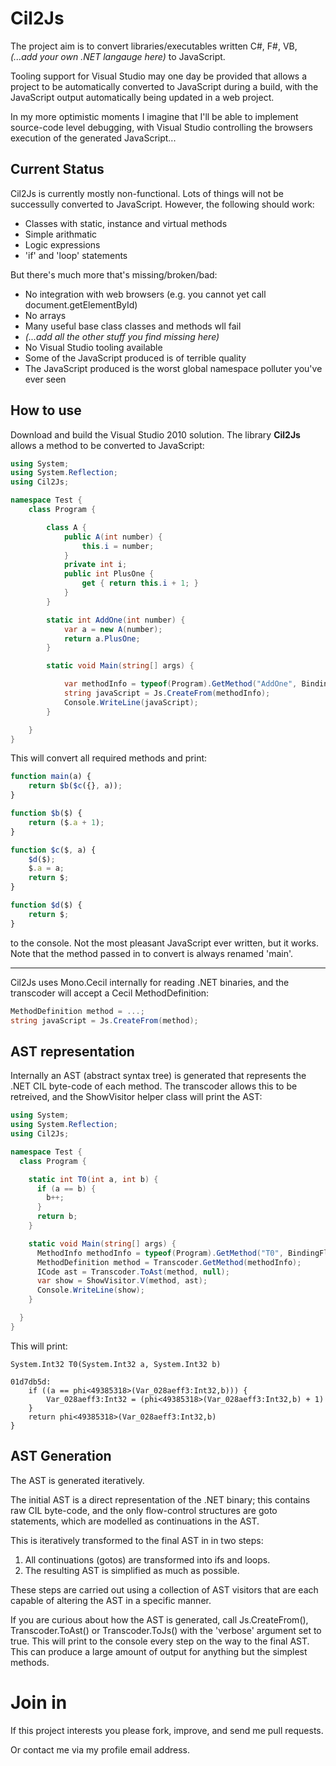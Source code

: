 Cil2Js
======

The project aim is to convert libraries/executables written C#, F#, VB, *(...add your own .NET langauge here)*
to JavaScript.

Tooling support for Visual Studio may one day be provided that allows a project to be automatically converted to JavaScript
during a build, with the JavaScript output automatically being updated in a web project.

In my more optimistic moments I imagine that I'll be able to implement source-code level debugging,
with Visual Studio controlling the browsers execution of the generated JavaScript...

Current Status
--------------

Cil2Js is currently mostly non-functional. Lots of things will not be successully converted to JavaScript.
However, the following should work:

- Classes with static, instance and virtual methods
- Simple arithmatic
- Logic expressions
- 'if' and 'loop' statements

But there's much more that's missing/broken/bad:

- No integration with web browsers (e.g. you cannot yet call document.getElementById)
- No arrays
- Many useful base class classes and methods wll fail
- *(...add all the other stuff you find missing here)*
- No Visual Studio tooling available
- Some of the JavaScript produced is of terrible quality
- The JavaScript produced is the worst global namespace polluter you've ever seen

How to use
----------
Download and build the Visual Studio 2010 solution.
The library **Cil2Js** allows a method to be converted to JavaScript:

``` C#
using System;
using System.Reflection;
using Cil2Js;

namespace Test {
    class Program {

        class A {
            public A(int number) {
                this.i = number;
            }
            private int i;
            public int PlusOne {
                get { return this.i + 1; }
            }
        }

        static int AddOne(int number) {
            var a = new A(number);
            return a.PlusOne;
        }

        static void Main(string[] args) {

            var methodInfo = typeof(Program).GetMethod("AddOne", BindingFlags.NonPublic | BindingFlags.Static);
            string javaScript = Js.CreateFrom(methodInfo);
            Console.WriteLine(javaScript);
	    }

    }
}
```

This will convert all required methods and print:

``` JavaScript
function main(a) {
    return $b($c({}, a));
}

function $b($) {
    return ($.a + 1);
}

function $c($, a) {
    $d($);
    $.a = a;
    return $;
}

function $d($) {
    return $;
}
```

to the console. Not the most pleasant JavaScript ever written, but it works. Note that the method passed
in to convert is always renamed 'main'.

----

Cil2Js uses Mono.Cecil internally for reading .NET binaries, and the transcoder will accept a
Cecil MethodDefinition:

``` C#
MethodDefinition method = ...;
string javaScript = Js.CreateFrom(method);
```

AST representation
------------------

Internally an AST (abstract syntax tree) is generated that represents the .NET CIL byte-code of each method.
The transcoder allows this to be retreived, and the ShowVisitor helper class will print the AST:

``` C#
using System;
using System.Reflection;
using Cil2Js;

namespace Test {
  class Program {

    static int T0(int a, int b) {
      if (a == b) {
        b++;
      }
      return b;
    }

    static void Main(string[] args) {
      MethodInfo methodInfo = typeof(Program).GetMethod("T0", BindingFlags.NonPublic|BindingFlags.Static);
      MethodDefinition method = Transcoder.GetMethod(methodInfo);
      ICode ast = Transcoder.ToAst(method, null);
      var show = ShowVisitor.V(method, ast);
      Console.WriteLine(show);
	}

  }
}
```

This will print:

```
System.Int32 T0(System.Int32 a, System.Int32 b)

01d7db5d:
    if ((a == phi<49385318>(Var_028aeff3:Int32,b))) {
        Var_028aeff3:Int32 = (phi<49385318>(Var_028aeff3:Int32,b) + 1)
    }
    return phi<49385318>(Var_028aeff3:Int32,b)
}
```

AST Generation
--------------

The AST is generated iteratively.

The initial AST is a direct representation of the .NET binary;
this contains raw CIL byte-code, and the only flow-control structures are goto statements, which are
modelled as continuations in the AST.

This is iteratively transformed to the final AST in in two steps:

1. All continuations (gotos) are transformed into ifs and loops.
2. The resulting AST is simplified as much as possible.

These steps are carried out using a collection of AST visitors that are each
capable of altering the AST in a specific manner.

If you are curious about how the AST is generated, call Js.CreateFrom(), Transcoder.ToAst() or Transcoder.ToJs()
with the 'verbose' argument set to true. This will print to the console every step on the way to
the final AST. This can produce a large amount of output for anything but the simplest methods.

Join in
=======

If this project interests you please fork, improve, and send me pull requests.

Or contact me via my profile email address.